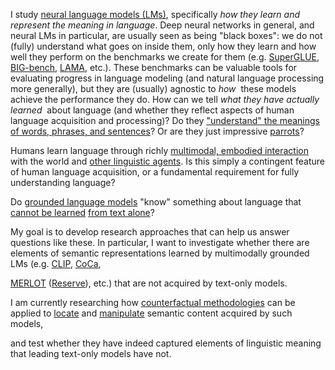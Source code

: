 
I study [neural language models (LMs)](https://towardsdatascience.com/neural-language-models-32bec14d01dc), specifically *how they learn and represent the meaning in language*.
Deep neural networks in general, and neural LMs in particular, are usually seen as being "black boxes": we do not (fully) understand what goes on inside them, only how they learn and how well they perform on the benchmarks we create for them (e.g. [SuperGLUE](https://super.gluebenchmark.com/), [BIG-bench](https://github.com/google/BIG-bench), [LAMA](https://github.com/facebookresearch/LAMA), etc.).
These benchmarks can be valuable tools for evaluating progress in language modeling (and natural language processing more generally), but they are (usually) agnostic to *how*&nbsp; these models achieve the performance they do.
How can we tell *what they have actually learned*&nbsp; about language (and whether they reflect aspects of human language acquisition and processing)?
Do they ["understand" the meanings of words, phrases, and sentences](https://aclanthology.org/2020.acl-main.463.pdf)?
Or are they just impressive [parrots](https://dl.acm.org/doi/10.1145/3442188.3445922)?

Humans learn language through richly [multimodal, embodied interaction](https://doi.org/10.1016/j.cognition.2012.06.016) with the world and [other linguistic agents](https://doi.org/10.1111/j.1467-7687.2005.00445.x).
Is this simply a contingent feature of human language acquisition, or a fundamental requirement for fully understanding language?
<!-- What semantics can be learned by text-only language models? -->
Do [grounded language models](https://aclanthology.org/2020.emnlp-main.703.pdf) "know" something about language that [cannot be learned](https://aclanthology.org/2020.acl-main.463.pdf) [from text alone](https://arxiv.org/pdf/2008.01766.pdf)?

My goal is to develop research approaches that can help us answer questions like these.
In particular, I want to investigate whether there are elements of semantic representations learned by multimodally grounded LMs (e.g. [CLIP](https://arxiv.org/pdf/2103.00020.pdf), [CoCa](https://arxiv.org/pdf/2205.01917.pdf), 
<!-- [DALL-E](https://arxiv.org/pdf/2102.12092.pdf) ([2](https://arxiv.org/pdf/2204.06125.pdf)),  -->
[MERLOT](https://arxiv.org/pdf/2106.02636.pdf) ([Reserve](https://arxiv.org/pdf/2201.02639.pdf)), etc.) that are not acquired by text-only models.

I am currently researching how [counterfactual methodologies](https://christophm.github.io/interpretable-ml-book/counterfactual.html#counterfactual) can be applied to [locate](https://direct.mit.edu/tacl/article/doi/10.1162/tacl_a_00359/98091/Amnesic-Probing-Behavioral-Explanation-with) and [manipulate](https://arxiv.org/pdf/2202.05262.pdf) semantic content acquired by such models,
<!-- as compared to leading text-only LMs,  -->
and test whether they have indeed captured elements of linguistic meaning that leading text-only models have not.

<!-- text-only and multimodal language models, and determine whether multimodally grounded models have indeed captured elements of linguistic meaning that are not available to text-only models. -->

<!-- that is [inaccessible to text-only models](https://aclanthology.org/2020.acl-main.463.pdf)?

can be applied to analyze the representation and use of word meaning in text-only and multimodal neural LMs, and determine whether 

Can we [locate](https://arxiv.org/pdf/2202.05262.pdf) semantic content acquired by grounded language models that is [inaccessible to text-only models](https://aclanthology.org/2020.acl-main.463.pdf)? -->
